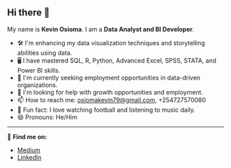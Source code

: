 ## Hi there 👋 

My name is **Kevin Osioma**. I am a **Data Analyst and BI Developer**.

- 🛠 I'm enhancing my data visualization techniques and storytelling abilities using data.
- 🖥 I have mastered SQL, R, Python, Advanced Excel, SPSS, STATA, and Power BI skills.
- 👀 I'm currently seeking employment opportunities in data-driven organizations.
- 🤝 I'm looking for help with growth opportunities and employment.
- 📫 How to reach me: osiomakevin79@gmail.com, +254727570080
- 🌟 Fun fact: I love watching football and listening to music daily.
- 😄 Pronouns: He/Him

---
🔗 **Find me on:**
- [Medium](https://https://medium.com/@Kmochama)
- [LinkedIn](www.linkedin.com/in/kevin-osioma-data-analyst-bi-healthcare)
